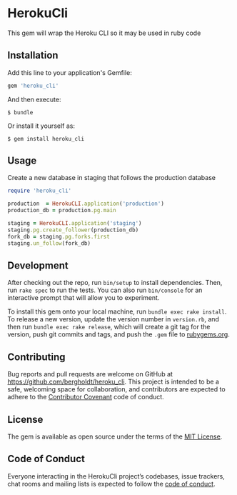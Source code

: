# HerokuCli

This gem will wrap the Heroku CLI so it may be used in ruby code

## Installation

Add this line to your application's Gemfile:

```ruby
gem 'heroku_cli'
```

And then execute:

    $ bundle

Or install it yourself as:

    $ gem install heroku_cli

## Usage

Create a new database in staging that follows the production database
```ruby
require 'heroku_cli'

production  = HerokuCLI.application('production')
production_db = production.pg.main

staging = HerokuCLI.application('staging')
staging.pg.create_follower(production_db)
fork_db = staging.pg.forks.first
staging.un_follow(fork_db)
```

## Development

After checking out the repo, run `bin/setup` to install dependencies. Then, run `rake spec` to run the tests. You can also run `bin/console` for an interactive prompt that will allow you to experiment.

To install this gem onto your local machine, run `bundle exec rake install`. To release a new version, update the version number in `version.rb`, and then run `bundle exec rake release`, which will create a git tag for the version, push git commits and tags, and push the `.gem` file to [rubygems.org](https://rubygems.org).

## Contributing

Bug reports and pull requests are welcome on GitHub at https://github.com/bergholdt/heroku_cli. This project is intended to be a safe, welcoming space for collaboration, and contributors are expected to adhere to the [Contributor Covenant](http://contributor-covenant.org) code of conduct.

## License

The gem is available as open source under the terms of the [MIT License](http://opensource.org/licenses/MIT).

## Code of Conduct

Everyone interacting in the HerokuCli project’s codebases, issue trackers, chat rooms and mailing lists is expected to follow the [code of conduct](https://github.com/bergholdt/heroku_cli/blob/master/CODE_OF_CONDUCT.md).
